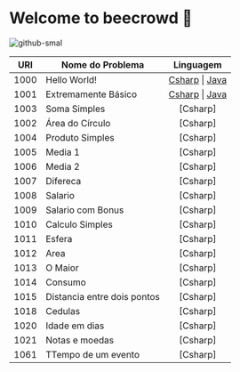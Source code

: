 # Welcome to beecrowd 🚀

![github-smal](https://www.beecrowd.com.br/home/wp-content/uploads/2021/08/beecrowd__roxoHorClean-small-PNG-1.png)

| **URI** | **Nome do Problema** | **Linguagem** |
|:------------------:|----------------|:--------:|
|        1000        |  Hello World!  |     [Csharp](https://github.com/NadiaaOliverr/Uri-Problem-Solutions/blob/master/C/1001%20-%20Extremamente%20B%C3%A1sico.c) \| [Java](https://github.com/MarcosRigel/URI-Problemas-Resolvidos/blob/master/Java/URI-1000/src/Program.java) |
|        1001        |    Extremamente Básico   |     [Csharp](https://github.com/MarcosRigel/URI-Problemas-Resolvidos/blob/master/Csharp/URI-1001/URI-1001/Program.cs) \| [Java](https://github.com/MarcosRigel/URI-Problemas-Resolvidos/blob/master/Java/URI-1001/src/Program.java)    |
|        1003        |    Soma Simples   |     [Csharp] |
|        1002        |    Área do Círculo   |     [Csharp] |
|        1004        |    Produto Simples   |     [Csharp] |
|        1005        |    Media 1   |     [Csharp] |
|        1006        |    Media 2   |     [Csharp] |
|        1007        |    Difereca   |     [Csharp] |
|        1008        |    Salario   |     [Csharp] |
|        1009        |    Salario com Bonus   |     [Csharp] |
|        1010        |    Calculo Simples   |     [Csharp] |
|        1011        |    Esfera   |     [Csharp] |
|        1012        |    Area   |     [Csharp] |
|        1013        |    O Maior   |     [Csharp] |
|        1014        |    Consumo   |     [Csharp] |
|        1015        |    Distancia entre dois pontos   |     [Csharp] |
|        1018        |    Cedulas   |     [Csharp] |
|        1020        |    Idade em dias   |     [Csharp] |
|        1021        |    Notas e moedas   |     [Csharp] |
|        1061        |    TTempo de um evento   |     [Csharp] |
